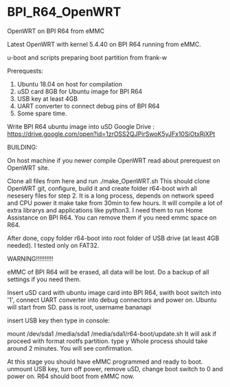 # BPI_R64_OpenWRT
OpenWRT on BPI R64 from eMMC

Latest OpenWRT with kernel 5.4.40 on BPI R64 running from eMMC. 

u-boot and scripts preparing boot partition from frank-w

Prerequests:
1. Ubuntu 18.04 on host for compilation
2. uSD card 8GB for Ubuntu image for BPI R64
3. USB key at least 4GB
4. UART converter to connect debug pins of BPI R64
5. Some spare time. 

Write BPI R64 ubuntu image into uSD
Google Drive : https://drive.google.com/open?id=1zrOSS2QJPirSwoK5yJFx10SiOtxRjXPt


BUILDING:

On host machine if you newer compile OpenWRT read about prerequest on OpenWRT site. 

Clone all files from here and run 
./make_OpenWRT.sh
This should clone OpenWRT git, configure, build it and create folder r64-boot wirh all nesesery files for step 2. 
It is a long process, depends on network speed and CPU power it make take from 30min to few hours. 
It will compile a lot of extra librarys and applications like python3. I need them to run Home Assistance on BPI R64. You can remove them if you need emmc space on R64. 

After done, copy folder r64-boot into root folder of USB drive (at least 4GB needed). I tested only on FAT32.  


WARNING!!!!!!!!!!

eMMC of BPI R64 will be erased, all data will be lost. Do a backup of all settings if you need them. 

Insert uSD card with ubuntu image card into BPI R64, swith boot switch into '1', connect UART converter into debug connectors and power on. Ubuntu will start from SD.
pass is root, username bananapi

insert USB key then type in console:

mount /dev/sda1 /media/sda1
/media/sda1/r64-boot/update.sh
It will ask if proceed with format rootfs partition. type y
Whole process should take around 2 minutes. You will see confirmation. 

At this stage you should have eMMC programmed and ready to boot. 
unmount USB key, turn off power, remove uSD, change boot switch to 0 and power on. 
R64 should boot from eMMC now.
